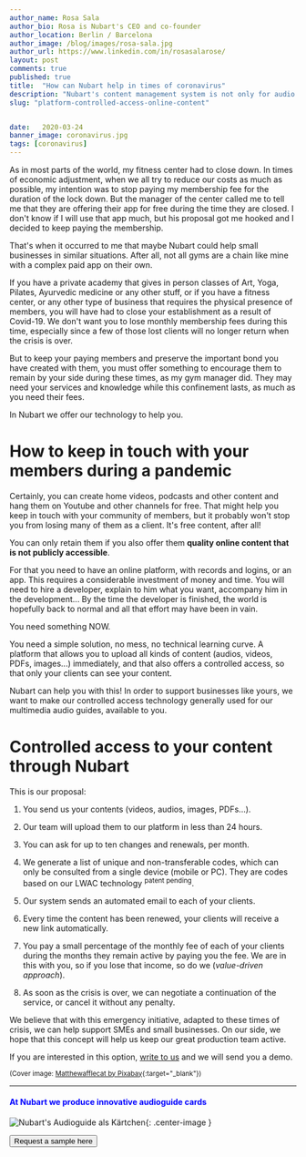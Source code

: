 ```yaml
---
author_name: Rosa Sala
author_bio: Rosa is Nubart's CEO and co-founder
author_location: Berlin / Barcelona
author_image: /blog/images/rosa-sala.jpg
author_url: https://www.linkedin.com/in/rosasalarose/
layout: post
comments: true
published: true
title:  "How can Nubart help in times of coronavirus"
description: "Nubart's content management system is not only for audio guides. In times of coronavirus it can help small face-to-face businesses, such as academies or gyms, not to lose their memberships."
slug: "platform-controlled-access-online-content"


date:   2020-03-24
banner_image: coronavirus.jpg
tags: [coronavirus]
---
```


As in most parts of the world, my fitness center had to close down. In times of economic adjustment, when we all try to reduce our costs as much as possible, my intention was to stop paying my membership fee for the duration of the lock down. But the manager of the center called me to tell me that they are offering their app for free during the time they are closed. I don't know if I will use that app much, but his proposal got me hooked and I decided to keep paying the membership. 

That's when it occurred to me that maybe Nubart could help small businesses in similar situations. After all, not all gyms are a chain like mine with a complex paid app on their own.

If you have a private academy that gives in person classes of Art, Yoga, Pilates, Ayurvedic medicine or any other stuff, or if you have a fitness center, or any other type of business that requires the physical presence of members, you will have had to close your establishment as a result of Covid-19. We don't want you to lose monthly membership fees during this time, especially since a few of those lost clients will no longer return when the crisis is over. 

But to keep your paying members and preserve the important bond you have created with them, you must offer something to encourage them to remain by your side during these times, as my gym manager did. They may need your services and knowledge while this confinement lasts, as much as you need their fees.

In Nubart we offer our technology to help you.
 
<!--more-->
# How to keep in touch with your members during a pandemic

Certainly, you can create home videos, podcasts and other content and hang them on Youtube and other channels for free. That might help you keep in touch with your community of members, but it probably won't stop you from losing many of them as a client. It's free content, after all!

You can only retain them if you also offer them **quality online content that is not publicly accessible**. 

For that you need to have an online platform, with records and logins, or an app. This requires a considerable investment of money and time. You will need to hire a developer, explain to him what you want, accompany him in the development... By the time the developer is finished, the world is hopefully back to normal and all that effort may have been in vain. 

You need something NOW. 

You need a simple solution, no mess, no technical learning curve. A platform that allows you to upload all kinds of content (audios, videos, PDFs, images...) immediately, and that also offers a controlled access, so that only your clients can see your content.

Nubart can help you with this! In order to support businesses like yours, we want to make our controlled access technology generally used for our multimedia audio guides, available to you.


# Controlled access to your content through Nubart

This is our proposal:

1. You send us your contents (videos, audios, images, PDFs...). 

2. Our team will upload them to our platform in less than 24 hours.

3. You can ask for up to ten changes and renewals, per month.

4. We generate a list of unique and non-transferable codes, which can only be consulted from a single device (mobile or PC). They are codes based on our LWAC technology <sup>patent pending</sup>. 

5. Our system sends an automated email to each of your clients. 

6. Every time the content has been renewed, your clients will receive a new link automatically. 

7. You pay a small percentage of the monthly fee of each of your clients during the months they remain active by paying you the fee. We are in this with you, so if you lose that income, so do we (*value-driven approach*).

8. As soon as the crisis is over, we can negotiate a continuation of the service, or cancel it without any penalty. 

We believe that with this emergency initiative, adapted to these times of crisis, we can help support SMEs and small businesses. On our side, we hope that this concept will help us keep our great production team active. 

If you are interested in this option, <a href="mailto:info@nubart.eu">write to us</a> and we will send you a demo.

<sup>(Cover image: [Matthewafflecat by Pixabay](https://pixabay.com/users/mattthewafflecat-4607220/?utm_source=link-attribution&amp;utm_medium=referral&amp;utm_campaign=image&amp;utm_content=4941916){:target="_blank"}) </sup>

***

#### <font color="blue">At Nubart we produce innovative audioguide cards</font>


![Nubart's Audioguide als Kärtchen]({{site.baseurl}}/images/posts/proceso-nubart.png){: .center-image }
<form action="../../../../../">
    <input type="submit" value="Request a sample here" />
</form>